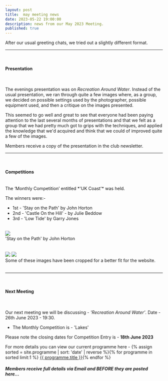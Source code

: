```yaml
---
layout: post
title:  may meeting news
date: 2023-05-22 19:00:00
description: news from our May 2023 Meeting.
published: true
---
```


After our usual greeting chats, we tried out a slightly different format. 
<br>

<hr>

<br>

#### Presentation

<br>

The evenings presentation was on *Recreation Around Water*. Instead of the usual presentation, we ran through quite a few images where, as a group, we decided on possible settings used by the photographer, possible equipment used, and then a critique on the images presented.

This seemed to go well and great to see that everyone had been paying attention to the last several months of presentations and that we felt as a group that we had pretty much got to grips with the techniques, and applied the knowledge that we'd acquired and think that we could of improved quite a few of the images.

<p class="prog-SubDesc">Members receive a copy of the presentation in the club newsletter.</p>

<hr>

<br>

#### Competitions
<br>
The ‘Monthly Competition’ entitled *'UK Coast'* was held.

The winners were:-

<ul>
	<li>1st - &#39;Stay on the Path&#39; by John Horton</li>
	<li>2nd - &#39;Castle On the Hill&#39; - by Julie Beddow</li>
	<li>3rd - &#39;Low Tide&#39; by Garry Jones</li>
</ul>

<br>

<div class="img_row">
	<img class="col three" src="{{ site.baseurl }}/assets/img/May23_Monthly/15 - Stay on the path.jpg">
</div>
<div class="col three caption">
	&#39;Stay on the Path&#39; by John Horton
</div>

<br>
<br>

<div class="img_row">
	<img class="col two" src="{{ site.baseurl }}/assets/img/May23_Monthly/16 - Castle on the Hill.jpg">
	<img class="col one" src="{{ site.baseurl }}/assets/img/May23_Monthly/06 - Low Tide.jpg">
</div>

<div class="col three caption">
	Some of these images have been cropped for a better fit for the website.
</div>


<br>

<hr>

<br>


#### Next Meeting
<br>

Our next meeting we will be discussing - *'Recreation Around Water'*.
Date - 26th June 2023 - 19:30.

<ul>
    <li>The Monthly Competition is - 'Lakes' </li>
	<!-- <li>The Quarterly Competition is - 'Winter'</li> -->
    <!-- <li>The Lancaster Memorial Competition is - 'Autumn'</li> -->
</ul>

Please note the closing dates for Competition Entry is - **18th June 2023**

For more details you can view our current programme here - {% assign sorted = site.programme | sort: 'date' | reverse  %}{% for programme in sorted limit:1 %} <a class="footlink" href="{{ programme.url | prepend: site.baseurl }}">{{ programme.title }}</a>{% endfor %}

##### Members receive full details via Email and BEFORE they are posted here...

<br>